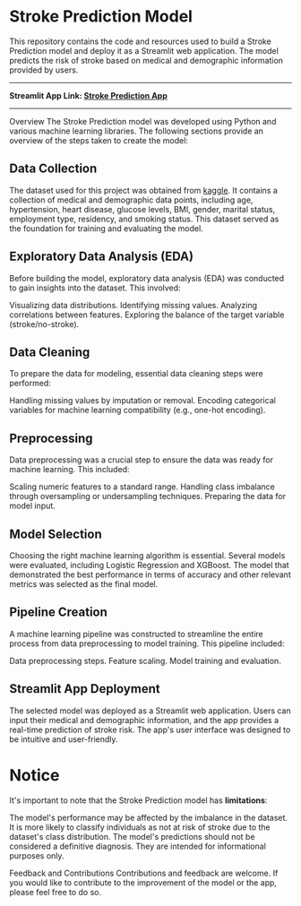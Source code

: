 # Stroke Prediction Model
This repository contains the code and resources used to build a Stroke Prediction model and deploy it as a Streamlit web application. The model predicts the risk of stroke based on medical and demographic information provided by users.

---
**Streamlit App Link: [Stroke Prediction App](https://strokerisk.streamlit.app/)**

---

Overview
The Stroke Prediction model was developed using Python and various machine learning libraries. The following sections provide an overview of the steps taken to create the model:

## Data Collection
The dataset used for this project was obtained from [kaggle](https://www.kaggle.com/datasets/fedesoriano/stroke-prediction-dataset). It contains a collection of medical and demographic data points, including age, hypertension, heart disease, glucose levels, BMI, gender, marital status, employment type, residency, and smoking status. This dataset served as the foundation for training and evaluating the model.

## Exploratory Data Analysis (EDA)
Before building the model, exploratory data analysis (EDA) was conducted to gain insights into the dataset. This involved:

Visualizing data distributions.
Identifying missing values.
Analyzing correlations between features.
Exploring the balance of the target variable (stroke/no-stroke).

## Data Cleaning
To prepare the data for modeling, essential data cleaning steps were performed:

Handling missing values by imputation or removal.
Encoding categorical variables for machine learning compatibility (e.g., one-hot encoding).

## Preprocessing
Data preprocessing was a crucial step to ensure the data was ready for machine learning. This included:

Scaling numeric features to a standard range.
Handling class imbalance through oversampling or undersampling techniques.
Preparing the data for model input.

## Model Selection
Choosing the right machine learning algorithm is essential. Several models were evaluated, including Logistic Regression and XGBoost. The model that demonstrated the best performance in terms of accuracy and other relevant metrics was selected as the final model.

## Pipeline Creation
A machine learning pipeline was constructed to streamline the entire process from data preprocessing to model training. This pipeline included:

Data preprocessing steps.
Feature scaling.
Model training and evaluation.

## Streamlit App Deployment
The selected model was deployed as a Streamlit web application. Users can input their medical and demographic information, and the app provides a real-time prediction of stroke risk. The app's user interface was designed to be intuitive and user-friendly.

# Notice
It's important to note that the Stroke Prediction model has **limitations**:

The model's performance may be affected by the imbalance in the dataset. It is more likely to classify individuals as not at risk of stroke due to the dataset's class distribution.
The model's predictions should not be considered a definitive diagnosis. They are intended for informational purposes only.

Feedback and Contributions
Contributions and feedback are welcome. If you would like to contribute to the improvement of the model or the app, please feel free to do so.
